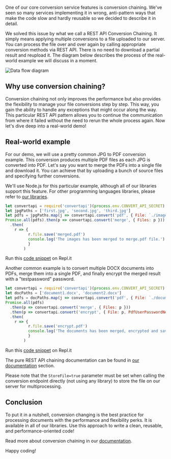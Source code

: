One of our core conversion service features is conversion chaining. 
We've seen so many services implementing it in wrong, anti-pattern ways that make the code slow and hardly reusable so we decided to describe it in detail.

We solved this issue by what we call a REST API Conversion Chaining. 
It simply means applying multiple conversions to a file uploaded to our server. You can process the file over and over again by calling appropriate conversion methods via REST API. 
There is no need to download a partial result and reupload it. The diagram below describes the process of the real-world example we will discuss in a moment.

![Data flow diagram](https://user-images.githubusercontent.com/62603039/82210296-74bc0c80-9917-11ea-9164-eb951413eea0.png)

## Why use conversion chaining?

Conversion chaining not only improves the performance but also provides the flexibility to manage your file conversions step by step. This way, you gain the ability to handle any exceptions that might occur along the way. 
This particular REST API pattern allows you to continue the communication from where it failed without the need to rerun the whole process again. Now let's dive deep into a real-world demo!

## Real-world example

For our demo, we will use a pretty common JPG to PDF conversion example. This conversion produces multiple PDF files as 
each JPG is converted into PDF. Let's say you want to merge the PDFs into a single file and download it. 
You can achieve that by uploading a bunch of source files and specifying further conversions.

We'll use Node.js for this particular example, although all of our libraries support this feature. For other programming languages libraries, please refer to [our libraries](https://www.convertapi.com/doc/libraries). 

```javascript
let convertapi = require('convertapi')(process.env.CONVERT_API_SECRET)
let jpgPaths = ['first.jpg', 'second.jpg', 'third.jpg']
let pdfs = jpgPaths.map(j => convertapi.convert('pdf', { File: `./images/${j}` }))
Promise.all(pdfs).then(p => convertapi.convert('merge', { Files: p }))
  .then(
    r => {
          r.file.save('merged.pdf')
          console.log('The images has been merged to merge.pdf file.')
          }
        )
```

Run this [code snippet](https://repl.it/@ConvertAPI/JPG-greater-PDF-greater-MERGE) on Repl.it

Another common example is to convert multiple DOCX documents into PDFs, merge them into a single PDF, and finally encrypt the merged result with a "testpassword" password.

```javascript
let convertapi = require('convertapi')(process.env.CONVERT_API_SECRET)
let docPaths = ['document1.docx', 'document2.docx']
let pdfs = docPaths.map(j => convertapi.convert('pdf', { File: `./documents/${j}` }))
Promise.all(pdfs)
  .then(p => convertapi.convert('merge', { Files: p }))
  .then(p => convertapi.convert('encrypt', { File: p, PdfUserPasswordNew : 'testpassword' }))
  .then(
    r => {
          r.file.save('encrypt.pdf')
          console.log('The documents has been merged, encrypted and saved to encrypt.pdf file.')
          }
        )
```

Run this [code snippet](https://repl.it/@ConvertAPI/Chaining-DOCX-to-PDF-then-MERGE-finally-ENCRYPT) on Repl.it

The pure REST API chaining documentation can be found in [our documentation](https://www.convertapi.com/doc/chaining) section.

Please note that the ```StoreFile=true``` parameter must be set when calling the conversion endpoint directly (not using any library) to store the file on our server for multiprocessing.

## Conclusion

To put it in a nutshell, conversion changing is the best practice for processing documents with the performance and flexibility perks. 
It is available in all of our libraries. Use this approach to write a clean, reusable, and performance-oriented code! 

Read more about conversion chaining in our [documentation](https://www.convertapi.com/doc/chaining). 

Happy coding!
